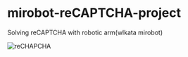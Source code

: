 # mirobot-reCAPTCHA-project
Solving reCAPTCHA with robotic arm(wlkata mirobot)

![reCHAPCHA](https://github.com/reason-rock/mirobot-reCAPTCHA-project/assets/98293904/f7936268-3d5f-4918-8185-1e06804bcc59)

